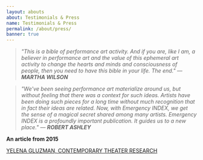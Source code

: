 ```yaml
---
layout: abouts
about: Testimonials & Press
name: Testimonials & Press
permalink: /about/press/
banner: true
---
```


>_"This is a bible of performance art activity. And if you are, like I am, a believer in performance art and the value of this ephemeral art activity to change the hearts and minds and consciousness of people, then you need to have this bible in your life. The end." — **MARTHA WILSON**_

>_"We've been seeing performance art materialize around us, but without feeling that there was a context for such ideas. Artists have been doing such pieces for a long time without much recognition that in fact their ideas are related. Now, with Emergency INDEX, we get the sense of a magical secret shared among many artists. Emergency INDEX is a profoundly important publication. It guides us to a new place." — **ROBERT ASHLEY**_

<!--**Talk by others:**

[BEN SPATZ, TDR](http://www.emergencyindex.com/TDRReview.pdf)

[SHONNI ENELOW, THEATER](http://www.emergencyindex.com/TheaterReview.pdf)

[SYLVAN OSWALD, OSMOS](http://www.emergencyindex.com/EmergencyIndex_Gluzman_Interview_Osmos_Summer15%20(1).pdf)

**Talk by us:** -->

**An article from 2015**

[YELENA GLUZMAN, CONTEMPORARY THEATER RESEARCH](http://www.contemporarytheatrereview.org/2015/emergency-index/)

<!--[YELENA GLUZMAN IN CONVERSATION WITH LYDIA BELL (INTERVIEW), MOVEMENT RESEARCH](http://www.movementresearch.org/criticalcorrespondence/blog/?p=4186)
-->
